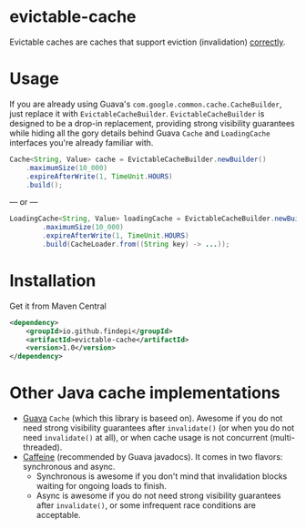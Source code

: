 # evictable-cache

Evictable caches are caches that support eviction (invalidation)
[correctly](https://github.com/google/guava/issues/1881).

# Usage

If you are already using Guava's `com.google.common.cache.CacheBuilder`,
just replace it with `EvictableCacheBuilder`. `EvictableCacheBuilder` is
designed to be a drop-in replacement, providing strong visibility guarantees
while hiding all the gory details behind Guava `Cache` and `LoadingCache`
interfaces you're already familiar with.

```java
Cache<String, Value> cache = EvictableCacheBuilder.newBuilder()
    .maximumSize(10_000)
    .expireAfterWrite(1, TimeUnit.HOURS)
    .build();
```
— or —

```java
LoadingCache<String, Value> loadingCache = EvictableCacheBuilder.newBuilder()
        .maximumSize(10_000)
        .expireAfterWrite(1, TimeUnit.HOURS)
        .build(CacheLoader.from((String key) -> ...));
```

# Installation

Get it from Maven Central

```xml
<dependency>
    <groupId>io.github.findepi</groupId>
    <artifactId>evictable-cache</artifactId>
    <version>1.0</version>
</dependency>
```

# Other Java cache implementations

- [Guava](https://github.com/google/guava) `Cache` (which this library is baseed on). Awesome if you do not need
  strong visibility guarantees after `invalidate()` (or when you do not need `invalidate()` at all),
  or when cache usage is not concurrent (multi-threaded).
- [Caffeine](https://github.com/ben-manes/caffeine) (recommended by Guava javadocs). It comes in two flavors: synchronous and async.
  - Synchronous is awesome if you don't mind that invalidation blocks waiting for ongoing loads to finish.
  - Async is awesome if you do not need strong visibility guarantees after `invalidate()`, or some infrequent
    race conditions are acceptable.
